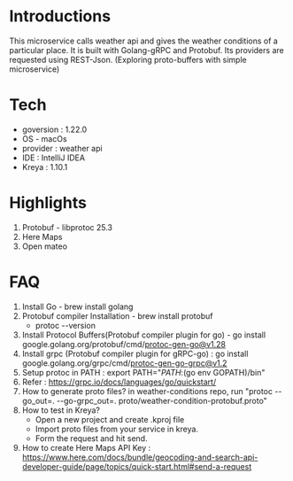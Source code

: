 # Introductions
This microservice calls weather api and gives the weather conditions of a particular place.
It is built with Golang-gRPC and Protobuf. Its providers are requested using REST-Json.
(Exploring proto-buffers with simple microservice)

# Tech
* goversion : 1.22.0
* OS - macOs
* provider : weather api
* IDE : IntelliJ IDEA
* Kreya : 1.10.1

# Highlights
1. Protobuf - libprotoc 25.3
2. Here Maps
3. Open mateo

# FAQ
1. Install Go - brew install golang
2. Protobuf compiler Installation - brew install protobuf
    * protoc --version
3. Install Protocol Buffers(Protobuf compiler plugin for go) -  go install google.golang.org/protobuf/cmd/protoc-gen-go@v1.28
4. Install grpc (Protobuf compiler plugin for gRPC-go) : go install google.golang.org/grpc/cmd/protoc-gen-go-grpc@v1.2
5. Setup protoc in PATH :  export PATH="$PATH:$(go env GOPATH)/bin"
6. Refer : https://grpc.io/docs/languages/go/quickstart/
7. How to generate proto files? in weather-conditions repo, run "protoc --go_out=. --go-grpc_out=. proto/weather-condition-protobuf.proto"
8. How to test in Kreya? 
      * Open a new project and create .kproj file
      * Import proto files from your service in kreya.
      * Form the request and hit send.
9. How to create Here Maps API Key : https://www.here.com/docs/bundle/geocoding-and-search-api-developer-guide/page/topics/quick-start.html#send-a-request

